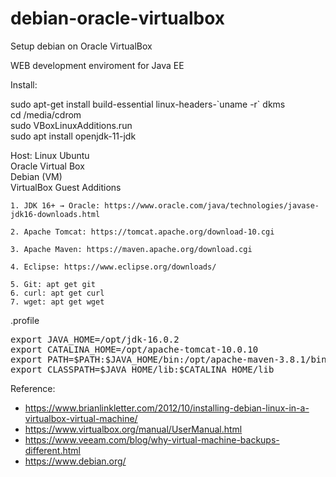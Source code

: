 # debian-oracle-virtualbox
Setup debian on Oracle VirtualBox

WEB development enviroment for Java EE

Install: 

sudo apt-get install build-essential linux-headers-\`uname -r\` dkms<br>
cd /media/cdrom<br>
sudo VBoxLinuxAdditions.run<br>
sudo apt install openjdk-11-jdk

Host: Linux Ubuntu<br>
Oracle Virtual Box<br>
Debian (VM)<br>
VirtualBox Guest Additions<br>

    1. JDK 16+ → Oracle: https://www.oracle.com/java/technologies/javase-jdk16-downloads.html
       
    2. Apache Tomcat: https://tomcat.apache.org/download-10.cgi

    3. Apache Maven: https://maven.apache.org/download.cgi
       
    4. Eclipse: https://www.eclipse.org/downloads/
       
    5. Git: apt get git
    6. curl: apt get curl
    7. wget: apt get wget

.profile
<pre>
export JAVA_HOME=/opt/jdk-16.0.2
export CATALINA_HOME=/opt/apache-tomcat-10.0.10
export PATH=$PATH:$JAVA_HOME/bin:/opt/apache-maven-3.8.1/bin
export CLASSPATH=$JAVA_HOME/lib:$CATALINA_HOME/lib
</pre>

Reference:

- https://www.brianlinkletter.com/2012/10/installing-debian-linux-in-a-virtualbox-virtual-machine/
- https://www.virtualbox.org/manual/UserManual.html
- https://www.veeam.com/blog/why-virtual-machine-backups-different.html
- https://www.debian.org/
